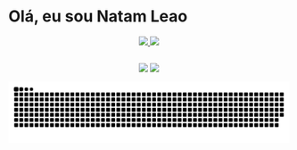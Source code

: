 # Olá, eu sou Natam Leao

<div align="center">
  <a href="https://github.com/natamleao">
    <img height="180em" src="https://github-readme-stats.vercel.app/api?username=natamleao&show_icons=true&theme=dracula&include_all_commits=true&count_private=true"/>
    <img height="180em" src="https://github-readme-stats.vercel.app/api/top-langs/?username=natamleao&layout=compact&langs_count=7&theme=dracula"/>
  </a>
</div>

##

<div align="center">  
  <a href="mailto:ferreira.natamleao@gmail.com"><img src="https://img.shields.io/badge/-Gmail-%23333?style=for-the-badge&logo=gmail&logoColor=white" target="_blank"></a>
  <a href="https://www.linkedin.com/in/natam-leao-ferreira/" target="_blank"><img src="https://img.shields.io/badge/-LinkedIn-%230077B5?style=for-the-badge&logo=linkedin&logoColor=white" target="_blank"></a> 
</div>

![snake gif](https://github.com/natamleao/natamleao/blob/output/github-contribution-grid-snake.svg)

